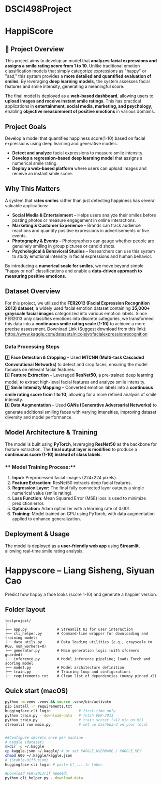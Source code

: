 # DSCI498Project
# HappiScore

## 📌 Project Overview
This project aims to develop an model that **analyzes facial expressions and assigns a smile rating score from 1 to 10**. Unlike traditional emotion classification models that simply categorize expressions as "happy" or "sad," this system provides a **more detailed and quantified evaluation of smiles**. By leveraging **deep learning models**, the system assesses facial features and smile intensity, generating a meaningful score.

The final model is deployed as a **web-based dashboard**, allowing users to **upload images and receive instant smile ratings**. This has practical applications in **entertainment, social media, marketing, and psychology**, enabling **objective measurement of positive emotions** in various domains.

## Project Goals
Develop a model that quantifies happiness score(1-10) based on facial expressions using deep learning and generative models.
- **Detect and analyze** facial expressions to measure smile intensity.
- **Develop a regression-based deep learning model** that assigns a numerical smile rating.
- **Deploy a web-based platform** where users can upload images and receive an instant smile score.

## Why This Matters
A system that **rates smiles** rather than just detecting happiness has several valuable applications:
- **Social Media & Entertainment** – Helps users analyze their smiles before posting photos or measure engagement in online interactions.
- **Marketing & Customer Experience** – Brands can track audience reactions and quantify positive expressions in advertisements or live events.
- **Photography & Events** – Photographers can gauge whether people are genuinely smiling in group pictures or candid shots.
- **Psychological & Behavioral Studies** – Researchers can use this system to study emotional intensity in facial expressions and human behavior.

By introducing a **numerical scale for smiles**, we move beyond simple "happy or not" classifications and enable a **data-driven approach to measuring positive emotions**.

## Dataset Overview
For this project, we utilized the **FER2013 (Facial Expression Recognition 2013) dataset**, a widely used facial emotion dataset containing **35,000+ grayscale facial images** categorized into various emotion labels. Since FER2013 only classifies emotions into discrete categories, we transformed this data into a **continuous smile rating scale (1-10)** to achieve a more precise assessment.
Download Link (Suggest download from this link): https://www.kaggle.com/datasets/nicolejyt/facialexpressionrecognition
### Data Processing Steps
1️⃣ **Face Detection & Cropping** – Used **MTCNN (Multi-task Cascaded Convolutional Networks)** to detect and crop faces, ensuring the model focuses on relevant facial features.  
2️⃣ **Feature Extraction** – Leveraged **ResNet50**, a pre-trained deep learning model, to extract high-level facial features and analyze smile intensity.  
3️⃣ **Smile Intensity Mapping** – Converted emotion labels into a **continuous smile rating score from 1 to 10**, allowing for a more refined analysis of smile intensity.  
4️⃣ **Data Augmentation** – Used **GANs (Generative Adversarial Networks)** to generate additional smiling faces with varying intensities, improving dataset diversity and model performance.  

##  Model Architecture & Training
The model is built using **PyTorch**, leveraging **ResNet50** as the backbone for feature extraction. The **final output layer is modified** to produce a **continuous score (1-10) instead of class labels**.

### ** Model Training Process:**
1. **Input:** Preprocessed facial images (224x224 pixels).
2. **Feature Extraction:** ResNet50 extracts deep facial features.
3. **Regression Layer:** The final fully connected layer outputs a single numerical value (smile rating).
4. **Loss Function:** Mean Squared Error (MSE) loss is used to minimize prediction error.
5. **Optimization:** Adam optimizer with a learning rate of 0.001.
6. **Training:** Model trained on GPU using PyTorch, with data augmentation applied to enhance generalization.

## Deployment & Usage
The model is deployed as a **user-friendly web app** using **Streamlit**, allowing real-time smile rating analysis.


# Happyscore  –  Liang Sisheng, Siyuan Cao
Predict how happy a face looks (score 1-10) and generate a happier version.

## Folder layout
```
testproject/
│
├── app.py              # Streamlit UI for user interaction
├── cli_helper.py       # Command-line wrapper for downloading and training models
├── data_utils.py       # Data loading utilities (e.g., grayscale to RGB, num_workers=0)
├── generator.py        # Main generation logic (with xformers guarded)
├── inference.py        # Model inference pipeline; loads Torch and scoring model
├── model.py            # Model architecture definition
├── train.py            # Training loop and configurations
├── requirements.txt    # Clean list of dependencies (numpy pinned <2)
```
## Quick start (macOS)
```bash
python -m venv .venv && source .venv/bin/activate
pip install -r requirements.txt
huggingface-cli login             # first-time only
python train.py --download-data   # fetch FER-2013
python train.py                   # train scorer (≈12 min on M2)
streamlit run main.py             # set up dashboard on your local


##Configure secrets once per machine
# Kaggle (dataset)
mkdir -p ~/.kaggle
cp kaggle.json ~/.kaggle/ # or set KAGGLE_USERNAME / KAGGLE_KEY
chmod 600 ~/.kaggle/kaggle.json
# (Stable-Diffusion)
huggingface-cli login # paste hf_....tc token

#Download FER-2013(if needed)
python cli_helper.py --download-data
